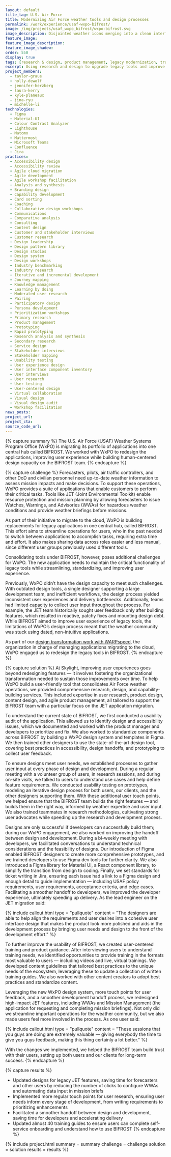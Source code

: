 ```yaml
---
layout: default
title_tag: U.S. Air Force
title: Modernizing Air Force weather tools and design processes
permalink: /work/experience/usaf-wxpo-bifrost/
image: /img/projects/usaf_wxpo_bifrost/wxpo-bifrost.svg
image_description: Disjointed weather icons merging into a clean interface shown on two computer screens. One screen should show a map with a flight route (origin, route line, and destination with a plane icon). The other screen should show a briefing form next to a map with &quot;threat&quot; blobs on it.
feature_image:
feature_image_description:
feature_image_shadow:
order: 550
display: true
tags: [research & design, product management, legacy modernization, transformation, coaching & training, defense, air force, taylor graue, holly dewolf, jennifer herzberg, laura kerry, kyle planeaux, jina ryu, michelle li]
excerpt: Using research and design to upgrade legacy tools and improve the processes the U.S. Air Force Weather Systems Program Office relies on to build them.
project_members:
  - taylor-graue
  - holly-dewolf
  - jennifer-herzberg
  - laura-kerry
  - kyle-planeaux
  - jina-ryu
  - michelle-li
technologies:
  - Figma   
  - Material-UI  
  - Colour Contrast Analyzer  
  - Lighthouse  
  - Matomo  
  - Mattermost  
  - Microsoft Teams     
  - Confluence  
  - Jira
practices:
  - Accessibility design
  - Accessibility review
  - Agile cloud migration
  - Agile development
  - Agile workshop facilitation
  - Analysis and synthesis
  - Branding design
  - Capability development
  - Card sorting
  - Coaching
  - Collaborative design workshops
  - Communications
  - Comparative analysis
  - Consulting
  - Content design
  - Customer and stakeholder interviews
  - Customer research
  - Design leadership
  - Design pattern library
  - Design studios
  - Design system
  - Design workshops
  - Industry benchmarking
  - Industry research
  - Iterative and incremental development
  - Journey mapping
  - Knowledge management
  - Learning by doing
  - Moderated user research
  - Pairing
  - Participatory design
  - Persona development
  - Prioritization workshops
  - Primary research
  - Product management
  - Prototyping
  - Rapid prototyping
  - Research analysis and synthesis
  - Secondary research
  - Service design
  - Stakeholder interviews
  - Stakeholder mapping
  - Usability testing
  - User experience design
  - User interface component inventory
  - User interviews
  - User research
  - User testing
  - User-centered design
  - Virtual collaboration
  - Visual design
  - Visual design audit
  - Workshop facilitation     
news_posts:
project_url:
project_cta:
source_code_url:
---
```


{% capture summary %}
The U.S. Air Force (USAF) Weather Systems Program Office (WxPO) is migrating its portfolio of applications into one central hub called BIFROST. We worked with WxPO to redesign the applications, improving user experience while building human-centered design capacity on the BIFROST team.
{% endcapture %}

{% capture challenge %}
Forecasters, pilots, air traffic controllers, and other DoD and civilian personnel need up-to-date weather information to assess mission impacts and make decisions. To support these operations, WxPO provides a suite of applications that enable customers to perform their critical tasks. Tools like JET (Joint Environmental Toolkit) enable resource protection and mission planning by allowing forecasters to issue Watches, Warnings, and Advisories (WWAs) for hazardous weather conditions and provide weather briefings before missions. 

As part of their initiative to migrate to the cloud, WxPO is building replacements for legacy applications in one central hub, called BIFROST. This effort aims to streamline operations for users, who in the past needed to switch between applications to accomplish tasks, requiring extra time and effort. It also makes sharing data across roles easier and less manual, since different user groups previously used different tools. 

Consolidating tools under BIFROST, however, poses additional challenges for WxPO. The new application needs to maintain the critical functionality of legacy tools while streamlining, standardizing, and improving user experience. 

Previously, WxPO didn’t have the design capacity to meet such challenges. With outdated design tools, a single designer supporting a large development team, and inefficient workflows, the design process yielded inconsistent user experiences and delivery bottlenecks. Additionally, teams had limited capacity to collect user input throughout the process. For example, the JET team historically sought user feedback only after building features, which resulted in reactive, patchy fixes and mounting design debt. While BIFROST aimed to improve user experience of legacy tools, the limitations of WxPO’s design process meant that  the weather community was stuck using dated, non-intuitive applications. 

As part of our [design transformation work with WARPspeed](/work/experience/usaf-wxpo-warpspeed/), the organization in charge of managing applications migrating to the cloud, WxPO engaged us to redesign the legacy tools in BIFROST.
{% endcapture %}

{% capture solution %}
At Skylight, improving user experiences goes beyond redesigning features — it involves fostering the organizational transformation needed to sustain those improvements over time. To help WxPO build a user-friendly tool that consolidates Air Force weather operations, we provided comprehensive research, design, and capability-building services. This included expertise in user research, product design, content design, and agile product management, all tailored to support the BIFROST team with a particular focus on the JET application migration.

To understand the current state of BIFROST, we first conducted a usability audit of the application. This allowed us to identify design and accessibility issues, which we documented and worked with the product manager and developers to prioritize and fix. We also worked to standardize components across BIFROST by building a WxPO design system and templates in Figma. We then trained other designers to use the state-of-the-art design tool, covering best practices in accessibility, design handoffs, and prototyping to collect user feedback.

To ensure designs meet user needs, we established processes to gather user input at every phase of design and development. During a regular meeting with a volunteer group of users, in research sessions, and during on-site visits, we talked to users to understand use cases and help define feature requirements. We conducted usability testing on prototypes, modeling an iterative design process for both users, our clients, and the other designers supporting them. With these additional user touch points, we helped ensure that the BIFROST team builds the right features — and builds them in the right way, informed by weather expertise and user input. We also trained teammates in research methodologies, cultivating strong user advocates while speeding up the research and development process.  

Designs are only successful if developers can successfully build them; during our WxPO engagement, we also worked on improving the handoff between design and development. During a bi-weekly meeting with developers, we facilitated conversations to understand technical considerations and the feasibility of designs. Our introduction of Figma enabled BIFROST designers to create more comprehensive prototypes, and we trained developers to use Figma dev tools for further clarity. We also introduced a Figma library for Material UI, a React component library, to simplify the transition from design to coding. Finally, we set standards for ticket writing in Jira, ensuring each issue had a link to a Figma design and enough detail to guide implementation — including USAF policy requirements, user requirements, acceptance criteria, and edge cases. Facilitating a smoother handoff to developers, we improved the developer experience, ultimately speeding up delivery. As the lead engineer on the JET migration said: 

{% include callout.html type = "pullquote" content = "The designers are able to help align the requirements and user desires into a cohesive user interface design that makes the product look more polished and aids in the development process by bringing user needs and design to the front of the development effort." %}

To further improve the usability of BIFROST, we created user-centered training and product guidance. After interviewing users to understand training needs, we identified opportunities to provide training in the formats most valuable to users — including videos and live, virtual trainings. We developed content guidelines that tailored best practices to the unique needs of the ecosystem, leveraging these to update a collection of written training guides. We also worked with other content creators to adopt best practices and standardize content.  

Leveraging the new WxPO design system, more touch points for user feedback, and a smoother development handoff process, we redesigned high-impact JET features, including WWAs and Mission Management (the application for requesting and completing mission briefings). Not only did we streamline important operations for the weather community, but we also made users feel more involved in the process. As one user said:

{% include callout.html type = "pullquote" content = "These sessions that you guys are doing are extremely valuable — giving everybody the time to give you guys feedback, making this thing certainly a lot better." %}

With the changes we implemented, we helped the BIFROST team build trust with their users, setting up both users and our clients for long-term success. 
{% endcapture %}

{% capture results %}
- Updated designs for legacy JET features, saving time for forecasters and other users by reducing the number of clicks to configure WWAs and automating data input in mission briefs
- Implemented more regular touch points for user research, ensuring user needs inform every stage of development, from writing requirements to prioritizing enhancements
- Facilitated a smoother handoff between design and development, saving time for developers and accelerating delivery
- Updated almost 40 training guides to ensure users can complete self-service onboarding and understand how to use BIFROST
{% endcapture %}

{% include project.html
  summary = summary
  challenge = challenge
  solution = solution
  results = results
%}

